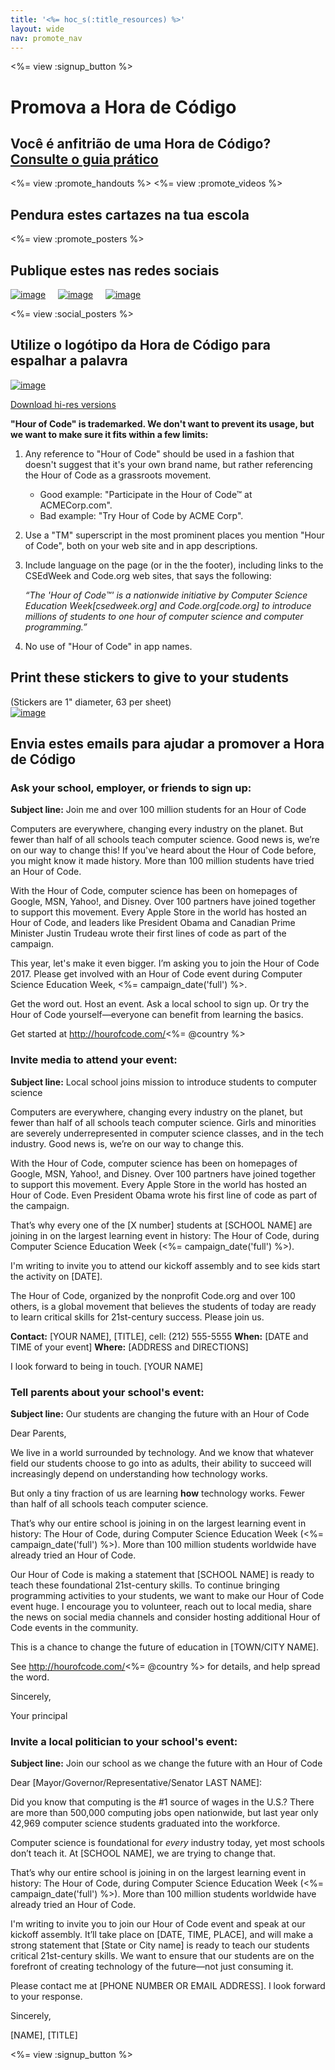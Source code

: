 ```yaml
---
title: '<%= hoc_s(:title_resources) %>'
layout: wide
nav: promote_nav
---
```

<%= view :signup_button %>

<link rel="stylesheet" type="text/css" href="/css/promote-page.css"></link>

# Promova a Hora de Código

## Você é anfitrião de uma Hora de Código? [Consulte o guia prático](<%= resolve_url('/how-to') %>)

<%= view :promote_handouts %> <%= view :promote_videos %>

<a id="posters"></a>

## Pendura estes cartazes na tua escola

<%= view :promote_posters %>

<a id="social"></a>

## Publique estes nas redes sociais

[![image](/images/fit-250/social-1.jpg)](/images/social-1.jpg)&nbsp;&nbsp;&nbsp;&nbsp; [![image](/images/fit-250/social-2.jpg)](/images/social-2.jpg)&nbsp;&nbsp;&nbsp;&nbsp; [![image](/images/fit-250/social-3.jpg)](/images/social-3.jpg)&nbsp;&nbsp;&nbsp;&nbsp;

<%= view :social_posters %>

<a id="logo"></a>

## Utilize o logótipo da Hora de Código para espalhar a palavra

[![image](<%= localized_image('/images/fit-200/hour-of-code-logo.png') %>)](<%= localized_image('/images/hour-of-code-logo.png') %>)

[Download hi-res versions](http://images.code.org/share/hour-of-code-logo.zip)

**"Hour of Code" is trademarked. We don't want to prevent its usage, but we want to make sure it fits within a few limits:**

1. Any reference to "Hour of Code" should be used in a fashion that doesn't suggest that it's your own brand name, but rather referencing the Hour of Code as a grassroots movement.
    
    - Good example: "Participate in the Hour of Code™ at ACMECorp.com". 
    - Bad example: "Try Hour of Code by ACME Corp".
2. Use a "TM" superscript in the most prominent places you mention "Hour of Code", both on your web site and in app descriptions.
3. Include language on the page (or in the the footer), including links to the CSEdWeek and Code.org web sites, that says the following:
    
    *“The 'Hour of Code™' is a nationwide initiative by Computer Science Education Week[csedweek.org] and Code.org[code.org] to introduce millions of students to one hour of computer science and computer programming.”*

4. No use of "Hour of Code" in app names.

<a id="stickers"></a>

## Print these stickers to give to your students

(Stickers are 1" diameter, 63 per sheet)  
[![image](/images/fit-250/hour-of-code-stickers.png)](/images/hour-of-code-stickers.pdf)

<a id="sample-emails"></a>

## Envia estes emails para ajudar a promover a Hora de Código

<a id="email"></a>

### Ask your school, employer, or friends to sign up:

**Subject line:** Join me and over 100 million students for an Hour of Code

Computers are everywhere, changing every industry on the planet. But fewer than half of all schools teach computer science. Good news is, we’re on our way to change this! If you've heard about the Hour of Code before, you might know it made history. More than 100 million students have tried an Hour of Code.

With the Hour of Code, computer science has been on homepages of Google, MSN, Yahoo!, and Disney. Over 100 partners have joined together to support this movement. Every Apple Store in the world has hosted an Hour of Code, and leaders like President Obama and Canadian Prime Minister Justin Trudeau wrote their first lines of code as part of the campaign.

This year, let's make it even bigger. I’m asking you to join the Hour of Code 2017. Please get involved with an Hour of Code event during Computer Science Education Week, <%= campaign_date('full') %>.

Get the word out. Host an event. Ask a local school to sign up. Or try the Hour of Code yourself—everyone can benefit from learning the basics.

Get started at http://hourofcode.com/<%= @country %>

<a id="media-pitch"></a>

### Invite media to attend your event:

**Subject line:** Local school joins mission to introduce students to computer science

Computers are everywhere, changing every industry on the planet, but fewer than half of all schools teach computer science. Girls and minorities are severely underrepresented in computer science classes, and in the tech industry. Good news is, we’re on our way to change this.

With the Hour of Code, computer science has been on homepages of Google, MSN, Yahoo!, and Disney. Over 100 partners have joined together to support this movement. Every Apple Store in the world has hosted an Hour of Code. Even President Obama wrote his first line of code as part of the campaign.

That’s why every one of the [X number] students at [SCHOOL NAME] are joining in on the largest learning event in history: The Hour of Code, during Computer Science Education Week (<%= campaign_date('full') %>).

I'm writing to invite you to attend our kickoff assembly and to see kids start the activity on [DATE].

The Hour of Code, organized by the nonprofit Code.org and over 100 others, is a global movement that believes the students of today are ready to learn critical skills for 21st-century success. Please join us.

**Contact:** [YOUR NAME], [TITLE], cell: (212) 555-5555 **When:** [DATE and TIME of your event] **Where:** [ADDRESS and DIRECTIONS]

I look forward to being in touch. [YOUR NAME]

<a id="parents"></a>

### Tell parents about your school's event:

**Subject line:** Our students are changing the future with an Hour of Code

Dear Parents,

We live in a world surrounded by technology. And we know that whatever field our students choose to go into as adults, their ability to succeed will increasingly depend on understanding how technology works.

But only a tiny fraction of us are learning **how** technology works. Fewer than half of all schools teach computer science.

That’s why our entire school is joining in on the largest learning event in history: The Hour of Code, during Computer Science Education Week (<%= campaign_date('full') %>). More than 100 million students worldwide have already tried an Hour of Code.

Our Hour of Code is making a statement that [SCHOOL NAME] is ready to teach these foundational 21st-century skills. To continue bringing programming activities to your students, we want to make our Hour of Code event huge. I encourage you to volunteer, reach out to local media, share the news on social media channels and consider hosting additional Hour of Code events in the community.

This is a chance to change the future of education in [TOWN/CITY NAME].

See http://hourofcode.com/<%= @country %> for details, and help spread the word.

Sincerely,

Your principal

<a id="politicians"></a>

### Invite a local politician to your school's event:

**Subject line:** Join our school as we change the future with an Hour of Code

Dear [Mayor/Governor/Representative/Senator LAST NAME]:

Did you know that computing is the #1 source of wages in the U.S.? There are more than 500,000 computing jobs open nationwide, but last year only 42,969 computer science students graduated into the workforce.

Computer science is foundational for *every* industry today, yet most schools don’t teach it. At [SCHOOL NAME], we are trying to change that.

That’s why our entire school is joining in on the largest learning event in history: The Hour of Code, during Computer Science Education Week (<%= campaign_date('full') %>). More than 100 million students worldwide have already tried an Hour of Code.

I'm writing to invite you to join our Hour of Code event and speak at our kickoff assembly. It’ll take place on [DATE, TIME, PLACE], and will make a strong statement that [State or City name] is ready to teach our students critical 21st-century skills. We want to ensure that our students are on the forefront of creating technology of the future—not just consuming it.

Please contact me at [PHONE NUMBER OR EMAIL ADDRESS]. I look forward to your response.

Sincerely,

[NAME], [TITLE]

<%= view :signup_button %>
